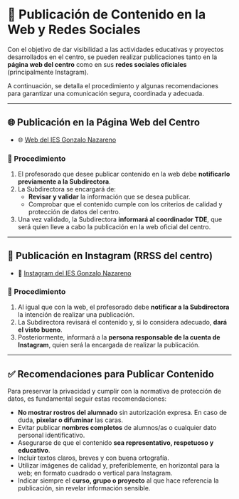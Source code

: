 # 📢 Publicación de Contenido en la Web y Redes Sociales

Con el objetivo de dar visibilidad a las actividades educativas y proyectos desarrollados en el centro, se pueden realizar publicaciones tanto en la **página web del centro** como en sus **redes sociales oficiales** (principalmente Instagram).

A continuación, se detalla el procedimiento y algunas recomendaciones para garantizar una comunicación segura, coordinada y adecuada.

---

## 🌐 Publicación en la Página Web del Centro

- 🌐 [Web del IES Gonzalo Nazareno](https://blogsaverroes.juntadeandalucia.es/iesgonzalonazareno/)

### 📌 Procedimiento

1. El profesorado que desee publicar contenido en la web debe **notificarlo previamente a la Subdirectora**.
2. La Subdirectora se encargará de:
   - **Revisar y validar** la información que se desea publicar.
   - Comprobar que el contenido cumple con los criterios de calidad y protección de datos del centro.
3. Una vez validado, la Subdirectora **informará al coordinador TDE**, que será quien lleve a cabo la publicación en la web oficial del centro.


---

## 📱 Publicación en Instagram (RRSS del centro)

- 📸 [Instagram del IES Gonzalo Nazareno](https://www.instagram.com/iesgonzalonazarenodh/)
  
### 📌 Procedimiento

1. Al igual que con la web, el profesorado debe **notificar a la Subdirectora** la intención de realizar una publicación.
2. La Subdirectora revisará el contenido y, si lo considera adecuado, **dará el visto bueno**.
3. Posteriormente, informará a la **persona responsable de la cuenta de Instagram**, quien será la encargada de realizar la publicación.

---

## ✅ Recomendaciones para Publicar Contenido

Para preservar la privacidad y cumplir con la normativa de protección de datos, es fundamental seguir estas recomendaciones:

- **No mostrar rostros del alumnado** sin autorización expresa. En caso de duda, **pixelar o difuminar** las caras.
- Evitar publicar **nombres completos** de alumnos/as o cualquier dato personal identificativo.
- Asegurarse de que el contenido **sea representativo, respetuoso y educativo**.
- Incluir textos claros, breves y con buena ortografía.
- Utilizar imágenes de calidad y, preferiblemente, en horizontal para la web; en formato cuadrado o vertical para Instagram.
- Indicar siempre el **curso, grupo o proyecto** al que hace referencia la publicación, sin revelar información sensible.

